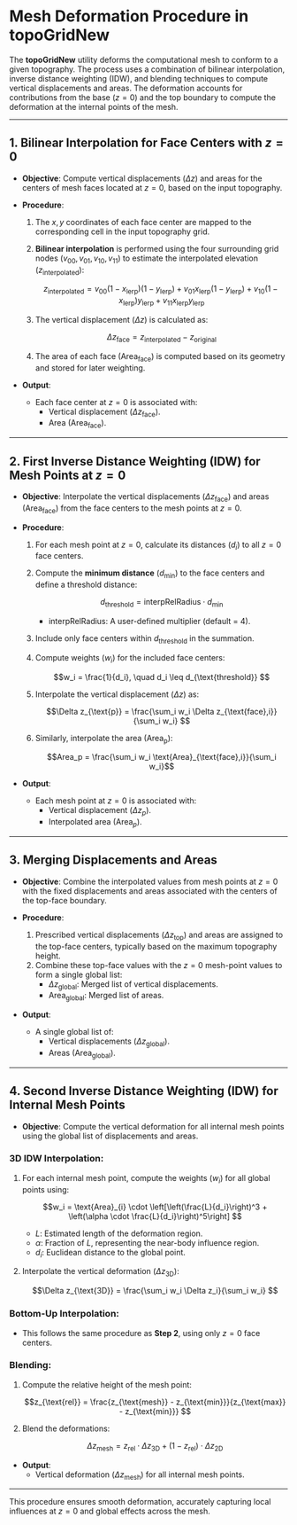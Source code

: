 # Mesh Deformation Procedure in **topoGridNew**

The **topoGridNew** utility deforms the computational mesh to conform to a given topography. The process uses a combination of bilinear interpolation, inverse distance weighting (IDW), and blending techniques to compute vertical displacements and areas. The deformation accounts for contributions from the base ($z = 0$) and the top boundary to compute the deformation at the internal points of the mesh.

---

## 1. Bilinear Interpolation for Face Centers with $z = 0$

- **Objective**: Compute vertical displacements ($\Delta z$) and areas for the centers of mesh faces located at $z = 0$, based on the input topography.

- **Procedure**:
  1. The $x, y$ coordinates of each face center are mapped to the corresponding cell in the input topography grid.
  2. **Bilinear interpolation** is performed using the four surrounding grid nodes ($v_{00}, v_{01}, v_{10}, v_{11}$) to estimate the interpolated elevation ($z_{\text{interpolated}}$):
  
     $$z_{\text{interpolated}} = v_{00}(1 - x_{\text{lerp}})(1 - y_{\text{lerp}})
                             + v_{01}x_{\text{lerp}}(1 - y_{\text{lerp}})
                             + v_{10}(1 - x_{\text{lerp}})y_{\text{lerp}}
                             + v_{11}x_{\text{lerp}}y_{\text{lerp}}
     $$
     
  3. The vertical displacement ($\Delta z$) is calculated as:

     $$\Delta z_{\text{face}} = z_{\text{interpolated}} - z_{\text{original}}
     $$

  4. The area of each face ($\text{Area}_{\text{face}}$) is computed based on its geometry and stored for later weighting.

- **Output**:
  - Each face center at $z = 0$ is associated with:
    - Vertical displacement ($\Delta z_{\text{face}}$).
    - Area ($\text{Area}_{\text{face}}$).

---

## 2. First Inverse Distance Weighting (IDW) for Mesh Points at $z = 0$

- **Objective**: Interpolate the vertical displacements ($\Delta z_{\text{face}}$) and areas ($\text{Area}_{\text{face}}$) from the face centers to the mesh points at $z = 0$.

- **Procedure**:
  1. For each mesh point at $z = 0$, calculate its distances ($d_i$) to all $z = 0$ face centers.
  2. Compute the **minimum distance** ($d_{\text{min}}$) to the face centers and define a threshold distance:

     $$d_{\text{threshold}} = \text{interpRelRadius} \cdot d_{\text{min}}
     $$

     - $\text{interpRelRadius}$: A user-defined multiplier (default = 4).
  3. Include only face centers within $d_{\text{threshold}}$ in the summation.
  4. Compute weights ($w_i$) for the included face centers:

     $$w_i = \frac{1}{d_i}, \quad d_i \leq d_{\text{threshold}}
     $$

  5. Interpolate the vertical displacement ($\Delta z$) as:

     $$\Delta z_{\text{p}} = \frac{\sum_i w_i \Delta z_{\text{face},i}}{\sum_i w_i}
     $$

  6. Similarly, interpolate the area ($\text{Area}_{\text{p}}$):

     $$Area_p = \frac{\sum_i w_i \text{Area}_{\text{face},i}}{\sum_i w_i}$$

- **Output**:
  - Each mesh point at $z = 0$ is associated with:
    - Vertical displacement ($\Delta z_{p}$).
    - Interpolated area ($\text{Area}_{p}$).

---

## 3. Merging Displacements and Areas

- **Objective**: Combine the interpolated values from mesh points at $z = 0$ with the fixed displacements and areas associated with the centers of the top-face boundary.

- **Procedure**:
  1. Prescribed vertical displacements ($\Delta z_{\text{top}}$) and areas are assigned to the top-face centers, typically based on the maximum topography height.
  2. Combine these top-face values with the $z = 0$ mesh-point values to form a single global list:
     - $\Delta z_{\text{global}}$: Merged list of vertical displacements.
     - $\text{Area}_{\text{global}}$: Merged list of areas.

- **Output**:
  - A single global list of:
    - Vertical displacements ($\Delta z_{\text{global}}$).
    - Areas ($\text{Area}_{\text{global}}$).

---

## 4. Second Inverse Distance Weighting (IDW) for Internal Mesh Points

- **Objective**: Compute the vertical deformation for all internal mesh points using the global list of displacements and areas.

### **3D IDW Interpolation**:
1. For each internal mesh point, compute the weights ($w_i$) for all global points using:

   $$w_i = \text{Area}_{i} \cdot \left[\left(\frac{L}{d_i}\right)^3 + \left(\alpha \cdot \frac{L}{d_i}\right)^5\right]
   $$

   - $L$: Estimated length of the deformation region.
   - $\alpha$: Fraction of $L$, representing the near-body influence region.
   - $d_i$: Euclidean distance to the global point.
2. Interpolate the vertical deformation ($\Delta z_{\text{3D}}$):

   $$\Delta z_{\text{3D}} = \frac{\sum_i w_i \Delta z_i}{\sum_i w_i}
   $$


### **Bottom-Up Interpolation**:
- This follows the same procedure as **Step 2**, using only $z = 0$ face centers.

### **Blending**:
1. Compute the relative height of the mesh point:

   $$z_{\text{rel}} = \frac{z_{\text{mesh}} - z_{\text{min}}}{z_{\text{max}} - z_{\text{min}}}
   $$

2. Blend the deformations:

   $$\Delta z_{\text{mesh}} = z_{\text{rel}} \cdot \Delta z_{\text{3D}} + (1 - z_{\text{rel}}) \cdot \Delta z_{\text{2D}}
   $$


- **Output**:
  - Vertical deformation ($\Delta z_{\text{mesh}}$) for all internal mesh points.

---

This procedure ensures smooth deformation, accurately capturing local influences at $z = 0$ and global effects across the mesh.

